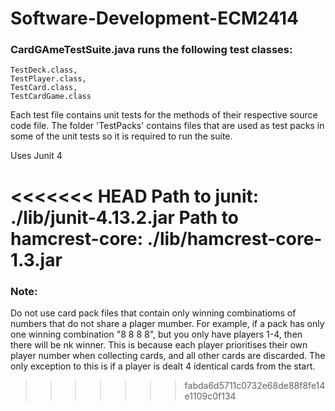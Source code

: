 # Software-Development-ECM2414

### CardGAmeTestSuite.java runs the following test classes: 
    TestDeck.class,
    TestPlayer.class,
    TestCard.class,
    TestCardGame.class

Each test file contains unit tests for the methods of their respective source code file.
The folder 'TestPacks' contains files that are used as test packs in some of the unit tests so it is required to run the suite.

Uses Junit 4

<<<<<<< HEAD
Path to junit: ./lib/junit-4.13.2.jar
Path to hamcrest-core: ./lib/hamcrest-core-1.3.jar
=======
### Note:
Do not use card pack files that contain only winning combinatioms of numbers that do not share a plager mumber.
For example, if a pack has only one winning combination "8 8 8 8", but you only have players 1-4, then there will be nk winner.
This is because each player prioritises their own player number when collecting cards, and all other cards are discarded.
The only exception to this is if a player is dealt 4 identical cards from the start.
>>>>>>> fabda6d5711c0732e68de88f8fe14e1109c0f134
